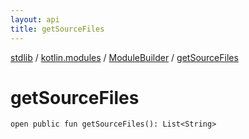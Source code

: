 ```yaml
---
layout: api
title: getSourceFiles
---
```

[stdlib](../../index.md) / [kotlin.modules](../index.md) / [ModuleBuilder](index.md) / [getSourceFiles](getSourceFiles.md)

# getSourceFiles

```
open public fun getSourceFiles(): List<String>
```
